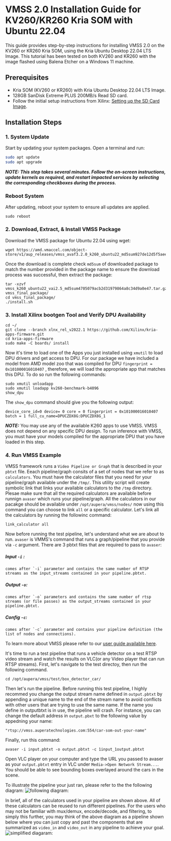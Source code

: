 # VMSS 2.0 Installation Guide for KV260/KR260 Kria SOM with Ubuntu 22.04

This guide provides step-by-step instructions for installing VMSS 2.0 on the KV260 or KR260 Kria SOM, using the Kria Ubuntu Desktop 22.04 LTS Image. This tutorial has been tested on both KV260 and KR260 with the image flashed using Balena Etcher on a Windows 11 machine.

## Prerequisites

- Kria SOM (KV260 or KR260) with Kria Ubuntu Desktop 22.04 LTS Image.
- 128GB SanDisk Extreme PLUS 200MB/s Read SD card.
- Follow the initial setup instructions from Xilinx: [Setting up the SD Card Image](https://www.xilinx.com/products/som/kria/kv260-vision-starter-kit/kv260-getting-started-ubuntu/setting-up-the-sd-card-image.html).

## Installation Steps

### 1. System Update
Start by updating your system packages. Open a terminal and run:
   ```bash
   sudo apt update
   sudo apt upgrade
   ```
***NOTE: This step takes several minutes. Follow the on-screen instructions, update kernels as required, and restart impacted services by selecting the corresponding checkboxes during the process.***  

### Reboot System
After updating, reboot your system to ensure all updates are applied.
```
sudo reboot
```

### 2. Download, Extract, & Install VMSS Package
Download the VMSS package for Ubuntu 22.04 using wget:

```
wget https://amd.vmaccel.com/object-store/v1/aup_releases/vmss_avaf3.2.0_k260_ubuntu22_md5sum927de12d5f5aeefd1224b72d0e052956.tar.gz
```

Once the download is complete check `md5sum` of downloaded package to match the number provided in the package name to ensure the download process was successful, then extract the package:

```
tar -xzvf vmss_k260_ubuntu22_vai2.5_md5sum4705079acb2d31979864a8c34d9a0e47.tar.gz vmss_final_package/
cd vmss_final_package/
./install.sh
```

### 3. Install Xilinx bootgen Tool and Verify DPU Availability

```
cd ~/
git clone --branch xlnx_rel_v2022.1 https://github.com/Xilinx/kria-apps-firmware.git
cd kria-apps-firmware
sudo make -C boards/ install
```

Now it's time to load one of the Apps you just installed using `xmutil` to load DPU drivers and get access to DPU. For our package we have included a model from AMD model zoo that was compiled for DPU `fingerprint = 0x101000016010407` , therefore, we will load the appropriate app that matches this DPU. To do so run the following commands:
```
sudo xmutil unloadapp
sudo xmutil loadapp kv260-benchmark-b4096
show_dpu
```

The `show_dpu` command should give you the following output:
```
device_core_id=0 device= 0 core = 0 fingerprint = 0x101000016010407 batch = 1 full_cu_name=DPUCZDX8G:DPUCZDX8G_1
```

*****NOTE:***** You may use any of the available K260 apps to use VMSS. VMSS does not depend on any specific DPU design. To run inference with VMSS, you must have your models compiled for the appropriate DPU that you have loaded in this step.



### 4. Run VMSS Example

VMSS framework runs a `Video Pipeline or Graph` that is described in your `pbtxt` file. Eeach pipeline/graph consits of a set of nodes that we refer to as `calculators`. You must have the calculator files that you need for your pipeline/graph available under the `/tmp/`. This utility script will create symbolic link that links your available calculators to the `/tmp` directory. Plesae make sure that all the required calculators are available before runnign `avaser` which runs your pipeline/graph. All the calculators in our pacakge should be available under `/opt/aupera/vmss/nodes/` now using this command you can choose to link `all` or a specific calculator. Let's link all the calculators by running the followinc command:

```
link_calculator all
```

Now before running the test pipeline, let's understand what we are about to run. `avaser` is VMMS's command that runs a graph/pipeline that you provide via `-c` argument. There are 3 pbtxt files that are required to pass to `avaser`: 

##### Input `-i` : 
    comes after `-i` parameter and contains the same number of RTSP streams as the input_streams contained in your pipeline.pbtxt. 

##### Output `-o`: 
    comes after `-o` parameters and contains the same number of rtsp streams (or file passes) as the output_streams contained in your pipeline.pbtxt. 

##### Config `-c`: 
    comes after `-c` parameter and contains your pipeline definition (the list of nodes and connections). 

To learn more about VMSS please refer to our [user guide available here](https://auperatechvancouver.sharepoint.com/Shared%20Documents/Forms/AllItems.aspx?id=%2FShared%20Documents%2Freleases%2Fvmss2%2E0%5Favaf%5Favas%5Favac%2Fuser%5Fguides&p=true&ga=1).

It's time to run a test pipeline that runs a vehicle detector on a test RTSP video stream and watch the results on VLC(or any Video player that can run RTSP streams). First, let's navigate to the test directoy, then run the following command.

```
cd /opt/aupera/vmss/test/box_detector_car/
```
Then let's run the pipeline. Before running this test pipeline, I highly recommed you change the output stream name defined in `output.pbtxt` by appending a unique name to the end of the stream name to avoid conflicts with other users that are trying to use the same name. If the name you define in outputbtxt is in use, the pipeline will crash. For instance, you can change the default address in `output.pbxt` to the following value by appedning your name:

```
"rtsp://vmss.auperatechnologies.com:554/car-som-out-your-name"
```

Finally, run this command:

```
avaser -i input.pbtxt -o output.pbtxt -c 1input_1output.pbtxt
```

Open VLC player on your computer and type the URL you passed to avaser as your `output.pbtxt` entry in VLC under `Media->Open Network Stream...`. You should be able to see bounding boxes overlayed around the cars in the scene. 

To illustrate the pipeline your just ran, please refer to the the following diagram: ![following diagram](box_detector_visualizer.png):

In brief, all of the calculators used in your pipeline are shown above. All of these calculators can be reused to run different pipelines. For the users who may not be familiar with mux/demux, encode/decode, and filtering, to simply this further, you may think of the above diagram as a pipeline shown below where you can just copy and past the components that are summarized as `video_in` and `video_out` in any pipeline to achieve your goal.![simplified diagaram](simplified_graph.png):


